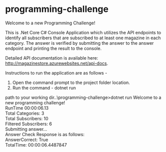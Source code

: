 # programming-challenge

Welcome to a new Programming Challenge!

This is .Net Core C# Console Application which utilizes the API endpoints to identify all subscribers that are subscribed to at least one magazine in each category. The answer is verified by submitting the answer to the answer endpoint and printing the result to the
console.

Detailed API documentation is available here: http://magazinestore.azurewebsites.net/api-docs.

Instructions to run the application are as follows -
1. Open the command prompt to the project folder location.
2. Run the command - dotnet run

path to your working dir..\programming-challenge>dotnet run
Welcome to a new programming challenge!<br />
RunTime 00:00:06.13<br />
Total Categories: 3<br />
Total Subscribers: 10<br />
Filtered Subscribers: 6<br />
Submitting answer...<br />
Answer Check Response is as follows:<br />
AnswerCorrect: True<br />
TotalTime: 00:00:06.4487847<br />
